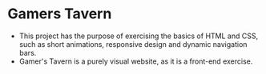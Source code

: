 # Gamers Tavern
 
- This project has the purpose of exercising the basics of HTML and CSS, such as short animations, responsive design and dynamic navigation bars.
- Gamer's Tavern is a purely visual website, as it is a front-end exercise.
